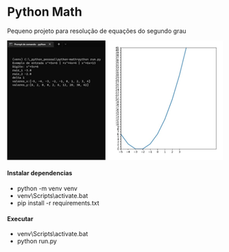 # Python Math

Pequeno projeto para resolução de equações do segundo grau

![resolução](/assets/grafico_exemplo.jpg)

#### Instalar dependencias
* python -m venv venv
* venv\Scripts\activate.bat
* pip install -r requirements.txt

#### Executar
* venv\Scripts\activate.bat
* python run.py
